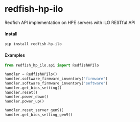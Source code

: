 # redfish-hp-ilo
Redfish API implementation on HPE servers with iLO RESTful API

#### Install 
```bash
pip install redfish-hp-ilo
```

#### Examples

```python
from redfish_hp_ilo.api import RedfishHPIlo

handler = RedfishHPIlo()
handler.software_firmware_inventory("firmware")
handler.software_firmware_inventory("software")
handler.get_bios_setting()
handler.reset()
handler.power_down()
handler.power_up()

handler.reset_server_gen9()
handler.get_bios_setting_gen9()
```
